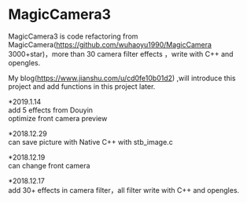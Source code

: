 # MagicCamera3
MagicCamera3 is code refactoring from MagicCamera(https://github.com/wuhaoyu1990/MagicCamera 3000+star)，more than 30 camera filter effects ，write with C++ and opengles.</br>

My blog(https://www.jianshu.com/u/cd0fe10b01d2) ,will introduce this project and add functions in this project later.

*2019.1.14 </br>
add 5 effects from Douyin </br>
optimize front camera preview </br>
 

*2018.12.29 </br>
can save picture with Native C++ with stb_image.c </br>

*2018.12.19 </br>
can change front camera </br>

*2018.12.17</br>
add 30+ effects in camera filter，all filter write with C++ and opengles.</br>




